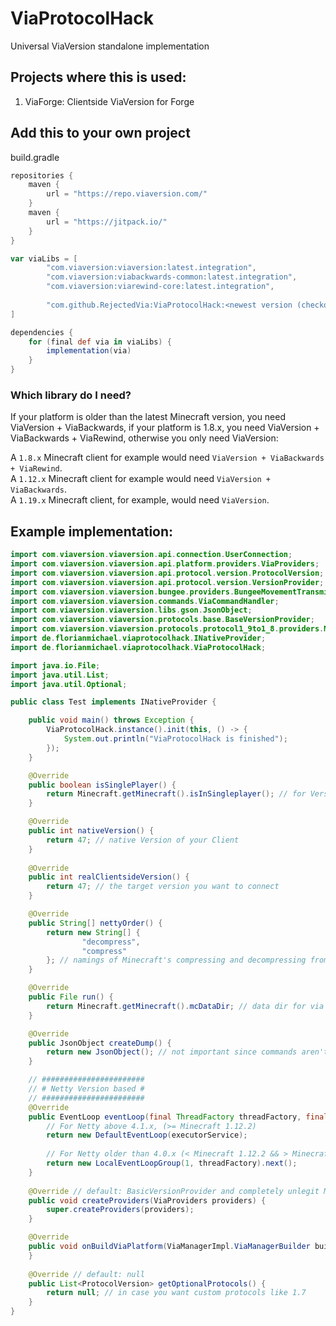 # ViaProtocolHack
Universal ViaVersion standalone implementation

## Projects where this is used:
1. ViaForge: Clientside ViaVersion for Forge

## Add this to your own project
build.gradle
```groovy
repositories {
    maven {
        url = "https://repo.viaversion.com/"
    }
    maven {
        url = "https://jitpack.io/"
    }
}

var viaLibs = [
        "com.viaversion:viaversion:latest.integration",
        "com.viaversion:viabackwards-common:latest.integration",
        "com.viaversion:viarewind-core:latest.integration",
        
        "com.github.RejectedVia:ViaProtocolHack:<newest version (checkout jitpack.io for that)>"
]

dependencies {
    for (final def via in viaLibs) {
        implementation(via)
    }
}
```
### Which library do I need?
If your platform is older than the latest Minecraft version, you need ViaVersion + ViaBackwards, if your platform is 1.8.x,
you need ViaVersion + ViaBackwards + ViaRewind, otherwise you only need ViaVersion: <br>

A `1.8.x` Minecraft client for example would need `ViaVersion + ViaBackwards + ViaRewind`. <br>
A `1.12.x` Minecraft client for example would need `ViaVersion + ViaBackwards`. <br>
A `1.19.x` Minecraft client, for example, would need `ViaVersion`. <br>
## Example implementation:
```java
import com.viaversion.viaversion.api.connection.UserConnection;
import com.viaversion.viaversion.api.platform.providers.ViaProviders;
import com.viaversion.viaversion.api.protocol.version.ProtocolVersion;
import com.viaversion.viaversion.api.protocol.version.VersionProvider;
import com.viaversion.viaversion.bungee.providers.BungeeMovementTransmitter;
import com.viaversion.viaversion.commands.ViaCommandHandler;
import com.viaversion.viaversion.libs.gson.JsonObject;
import com.viaversion.viaversion.protocols.base.BaseVersionProvider;
import com.viaversion.viaversion.protocols.protocol1_9to1_8.providers.MovementTransmitterProvider;
import de.florianmichael.viaprotocolhack.INativeProvider;
import de.florianmichael.viaprotocolhack.ViaProtocolHack;

import java.io.File;
import java.util.List;
import java.util.Optional;

public class Test implements INativeProvider {

    public void main() throws Exception {
        ViaProtocolHack.instance().init(this, () -> {
            System.out.println("ViaProtocolHack is finished");
        });
    }

    @Override
    public boolean isSinglePlayer() {
        return Minecraft.getMinecraft().isInSingleplayer(); // for VersionList
    }

    @Override
    public int nativeVersion() {
        return 47; // native Version of your Client
    }
    
    @Override
    public int realClientsideVersion() {
        return 47; // the target version you want to connect
    }

    @Override
    public String[] nettyOrder() {
        return new String[] {
                "decompress",
                "compress"
        }; // namings of Minecraft's compressing and decompressing from the pipeline
    }

    @Override
    public File run() {
        return Minecraft.getMinecraft().mcDataDir; // data dir for via
    }

    @Override
    public JsonObject createDump() {
        return new JsonObject(); // not important since commands aren't implemented by default
    }

    // #######################
    // # Netty Version based #
    // #######################
    @Override
    public EventLoop eventLoop(final ThreadFactory threadFactory, final ExecutorService executorService) {
        // For Netty above 4.1.x, (>= Minecraft 1.12.2)
        return new DefaultEventLoop(executorService);
        
        // For Netty older than 4.0.x (< Minecraft 1.12.2 && > Minecraft 1.6.4)
        return new LocalEventLoopGroup(1, threadFactory).next();
    }
    
    @Override // default: BasicVersionProvider and completely unlegit Movement Transmitter by Via TM 
    public void createProviders(ViaProviders providers) {
        super.createProviders(providers);
    }

    @Override
    public void onBuildViaPlatform(ViaManagerImpl.ViaManagerBuilder builder) {
    }
    
    @Override // default: null
    public List<ProtocolVersion> getOptionalProtocols() {
        return null; // in case you want custom protocols like 1.7
    }
}
```
